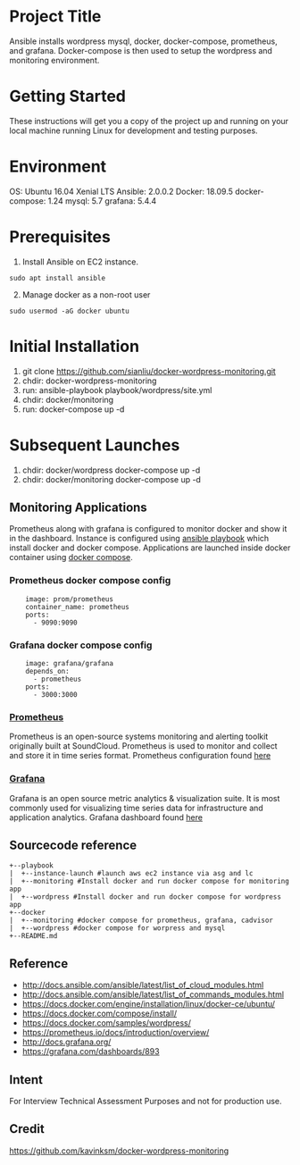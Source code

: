 # Project Title 

Ansible installs wordpress mysql, docker, docker-compose, prometheus, and grafana. Docker-compose is then used to setup the wordpress and monitoring environment.

# Getting Started

These instructions will get you a copy of the project up and running on your local machine running Linux for development and testing purposes.

# Environment
OS: Ubuntu 16.04 Xenial LTS
Ansible: 2.0.0.2
Docker: 18.09.5
docker-compose: 1.24
mysql: 5.7
grafana: 5.4.4

# Prerequisites

1) Install Ansible on EC2 instance.

```
sudo apt install ansible
```
2) Manage docker as a non-root user

```
sudo usermod -aG docker ubuntu
```

# Initial Installation

1) git clone https://github.com/sianliu/docker-wordpress-monitoring.git
2) chdir: docker-wordpress-monitoring
3) run: ansible-playbook playbook/wordpress/site.yml 
4) chdir: docker/monitoring 
5) run: docker-compose up -d 

# Subsequent Launches 
1) chdir: docker/wordpress docker-compose up -d
2) chdir: docker/monitoring docker-compose up -d

## Monitoring Applications
Prometheus along with grafana is configured to monitor docker and show it in the dashboard. Instance is configured using [ansible playbook](https://github.com/sianliu/docker-wordpress-monitoring/tree/develop/playbook/monitoring) which install docker and docker compose. Applications are launched inside docker container using [docker compose](https://github.com/sianliu/docker-wordpress-monitoring/tree/master/docker/monitoring).

### Prometheus docker compose config
``` prometheus:
    image: prom/prometheus
    container_name: prometheus
    ports:
      - 9090:9090
```

### Grafana docker compose config
```  grafana:
    image: grafana/grafana
    depends_on:
      - prometheus
    ports:
      - 3000:3000
```

### [Prometheus](https://prometheus.io)
Prometheus is an open-source systems monitoring and alerting toolkit originally built at SoundCloud. Prometheus is used to monitor and collect and store it in time series format. Prometheus configuration found [here](https://github.com/sianliu/docker-wordpress-monitoring/tree/master/docker/monitoring/prometheus)

### [Grafana](https://grafana.com/)
Grafana is an open source metric analytics & visualization suite. It is most commonly used for visualizing time series data for infrastructure and application analytics. Grafana dashboard found [here](https://github.com/sianliu/docker-wordpress-monitoring/tree/master/docker/monitoring/dashboards)

## Sourcecode reference
```
+--playbook
|  +--instance-launch #launch aws ec2 instance via asg and lc
|  +--monitoring #Install docker and run docker compose for monitoring app
|  +--wordpress #Install docker and run docker compose for wordpress app
+--docker
|  +--monitoring #docker compose for prometheus, grafana, cadvisor
|  +--wordpress #docker compose for worpress and mysql
+--README.md
```

## Reference
* http://docs.ansible.com/ansible/latest/list_of_cloud_modules.html
* http://docs.ansible.com/ansible/latest/list_of_commands_modules.html
* https://docs.docker.com/engine/installation/linux/docker-ce/ubuntu/
* https://docs.docker.com/compose/install/
* https://docs.docker.com/samples/wordpress/
* https://prometheus.io/docs/introduction/overview/
* http://docs.grafana.org/
* https://grafana.com/dashboards/893

## Intent
For Interview Technical Assessment Purposes and not for production use. 

## Credit
https://github.com/kavinksm/docker-wordpress-monitoring
